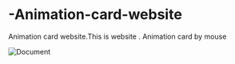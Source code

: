 # -Animation-card-website
 Animation card website.This is website . Animation card by mouse

![Document](https://user-images.githubusercontent.com/75854041/114326191-42715a00-9b3c-11eb-9e2b-989e9ba949e8.png)

